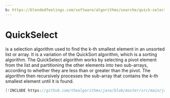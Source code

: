 ```yaml
---
b: https://blendedfeelings.com/software/algorithms/searche/quick-select-algorithm.md
---
```


# QuickSelect
is a selection algorithm used to find the k-th smallest element in an unsorted list or array. It is a variation of the QuickSort algorithm, which is a sorting algorithm. The QuickSelect algorithm works by selecting a pivot element from the list and partitioning the other elements into two sub-arrays, according to whether they are less than or greater than the pivot. The algorithm then recursively processes the sub-array that contains the k-th smallest element until it is found.

```java
[!INCLUDE https://github.com/thealgorithms/java/blob/master/src/main/java/com/thealgorithms/searches/QuickSelect.java]
```